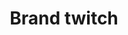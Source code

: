 ---
title: Brand twitch
tags: ["brand", "twitch"]
icon: brand-twitch
svg: '<svg xmlns="http://www.w3.org/2000/svg" width="24" height="24" fill="none" viewBox="0 0 24 24" stroke-width="1.5" stroke-linecap="round" stroke-linejoin="round" stroke="currentColor"><path d="M15.556 11.1V7.5M20 3H4v14.4h4.444V21L12 17.4h4.444L20 13.8V3Zm-8.889 8.1V7.5v3.6Z"/></svg>'
---